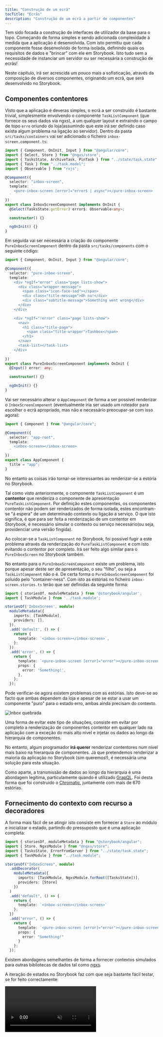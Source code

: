 ```yaml
---
title: "Construção de um ecrã"
tocTitle: "Ecrãs"
description: "Construção de um ecrã a partir de componentes"
---
```


Tem sido focada a construção de interfaces de utilizador da base para o topo.
Começando de forma simples e sendo adicionada complexidade á medida que a aplicação é desenvolvida. Com isto permitiu que cada componente fosse desenvolvido de forma isolada, definindo quais os requisitos de dados e "brincar" com ele em Storybook. Isto tudo sem a necessidade de instanciar um servidor ou ser necessária a construção de ecrãs!

Neste capitulo, irá ser acrescida um pouco mais a sofisticação, através da composição de diversos componentes, originando um ecrã, que será desenvolvido no Storybook.

## Componentes contentores

Visto que a aplicação é deveras simples, o ecrã a ser construído é bastante trivial, simplesmente envolvendo o componente `TaskListComponent` (que fornece os seus dados via ngxs), a um qualquer layout e extraindo o campo de topo `erro` oriundo do loja(assumindo que este irá ser definido caso exista algum problema na ligação ao servidor). Dentro da pasta `src/tasks/containers` vai ser adicionado o ficheiro `inbox-screen.component.ts`:

```typescript
import { Component, OnInit, Input } from "@angular/core";
import { Select, Store } from "@ngxs/store";
import { TasksState, ArchiveTask, PinTask } from "../state/task.state";
import { Task } from "../task.model";
import { Observable } from "rxjs";

@Component({
  selector: "inbox-screen",
  template: `
    <pure-inbox-screen [error]="error$ | async"></pure-inbox-screen>
  `
})
export class InboxScreenComponent implements OnInit {
  @Select(TasksState.getError) error$: Observable<any>;

  constructor() {}

  ngOnInit() {}
}
```

Em seguida vai ser necessária a criação do componente `PureInboxScreenComponent` dentro da pasta `src/tasks/components` com o seguinte código:

```typescript
import { Component, OnInit, Input } from "@angular/core";

@Component({
  selector: "pure-inbox-screen",
  template: `
    <div *ngIf="error" class="page lists-show">
      <div class="wrapper-message">
        <span class="icon-face-sad"></span>
        <div class="title-message">Oh no!</div>
        <div class="subtitle-message">Something went wrong</div>
      </div>
    </div>

    <div *ngIf="!error" class="page lists-show">
      <nav>
        <h1 class="title-page">
          <span class="title-wrapper">Taskbox</span>
        </h1>
      </nav>
      <task-list></task-list>
    </div>
  `
})
export class PureInboxScreenComponent implements OnInit {
  @Input() error: any;

  constructor() {}

  ngOnInit() {}
}
```

Vai ser necessário alterar o `AppComponent` de forma a ser possível renderizar o `InboxScreenComponent` (eventualmente iria ser usado um roteador para escolher o ecrã apropriado, mas não e necessário preocupar-se com isso agora):

```typescript
import { Component } from "@angular/core";

@Component({
  selector: "app-root",
  template: `
    <inbox-screen></inbox-screen>
  `
})
export class AppComponent {
  title = "app";
}
```

No entanto as coisas irão tornar-se interessantes ao renderizar-se a estória no Storybook.

Tal como visto anteriormente, o componente `TaskListComponent` é um **contentor** que renderiza o componente de apresentação `PureTaskListComponent`. Por definição estes componentes, os componentes contentor não podem ser renderizados de forma isolada, estes encontram-se "á espera" de um determinado contexto ou ligação a serviço. O que isto significa, é que para ser feita a renderização de um contentor em Storybook, é necessário simular o contexto ou serviço necessário(ou seja, providenciar uma versão fingida).

Ao colocar-se a `TaskListComponent` no Storybook, foi possível fugir a este problema através da renderização do `PureTaskListComponent` e com isto evitando o contentor por completo.
Irá ser feito algo similar para o `PureInboxScreen` no Storybook também.

No entanto para o `PureInboxScreenComponent` existe um problema, isto porque apesar deste ser de apresentação, o seu "filho", ou seja a `TaskListComponent` não o é. De certa forma o `PureInboxScreenComponent` foi poluído pelo "container-ness". Com isto as estórias no ficheiro `inbox-screen.stories.ts` terão que ser definidas da seguinte forma:

```typescript
import { storiesOf, moduleMetadata } from '@storybook/angular';
import { TaskModule } from '../task.module';

storiesOf('InboxScreen', module)
  moduleMetadata({
    imports: [TaskModule],
    providers: [],
  }),
  .add('default', () => {
    return {
      template: `<inbox-screen></inbox-screen>`,
    };
  })
  .add('error', () => {
    return {
      template: `<pure-inbox-screen [error]="error"></pure-inbox-screen>`,
      props: {
        error: 'Something!',
      },
    };
  });
```

Pode verificar-se agora existem problemas com as estórias. Isto deve-se ao facto que ambas dependem da loja e apesar de se estar a usar um componente "puro" para o estado erro, ambas ainda precisam do contexto.

![Inbox quebrada](/broken-inboxscreen.png)

Uma forma de evitar este tipo de situações, consiste em evitar por completo a renderização de componentes contentor em qualquer lado na aplicação com a exceção do mais alto nível e injetar os dados ao longo da hierarquia de componentes.

No entanto, algum programador **irá querer** renderizar contentores num nível mais baixo na hierarquia de componentes. Já que pretendemos renderizar a maioria da aplicação no Storybook (sim queremos!), é necessária uma solução para esta situação.

<div class="aside">
    Como aparte, a transmissão de dados ao longo da hierarquia é uma abordagem legitima, particulamente quando é utilizado <a href="http://graphql.org/">GrapQL</a>. Foi desta forma que foi construido o <a href="https://www.chromaticqa.com">Chromatic</a>, juntamente com mais de 670 estórias.
</div>

## Fornecimento do contexto com recurso a decoradores

A forma mais fácil de se atingir isto consiste em fornecer a `Store` ao módulo e inicializar o estado, partindo do pressuposto que é uma aplicação completa:

```typescript
import { storiesOf, moduleMetadata } from "@storybook/angular";
import { Store, NgxsModule } from "@ngxs/store";
import { TasksState, ErrorFromServer } from "../state/task.state";
import { TaskModule } from "../task.module";

storiesOf("InboxScreen", module)
  .addDecorator(
    moduleMetadata({
      imports: [TaskModule, NgxsModule.forRoot([TasksState])],
      providers: [Store]
    })
  )
  .add("default", () => {
    return {
      template: `<inbox-screen></inbox-screen>`
    };
  })
  .add("error", () => {
    return {
      template: `<pure-inbox-screen [error]="error"></pure-inbox-screen>`,
      props: {
        error: "Something!"
      }
    };
  });
```

Existem abordagens semelhantes de forma a fornecer contextos simulados para outras bibliotecas de dados tal como [ngxs](https://ngxs.gitbook.io/ngxs/).

A iteração de estados no Storybook faz com que seja bastante fácil testar, se for feito correctamente:

<video autoPlay muted playsInline loop >

  <source
    src="/finished-inboxscreen-states.mp4"
    type="video/mp4"
  />
</video>

## Método alternativo

Poderá estar a perguntar-se porque foi criado o novo `PureInboxScreenComponent`, somente para testar o atributo `error`. A resposta mais curta é que iriamos querer mostrar um padrão que é bastante comum: ou seja componentes contentores agrupados. Neste caso, o `TaskListComponent` foi ligado á loja e com isto injetado dentro do `InboxScreenComponent` que também se encontra ligado á loja (para se obter o `error`). Foi adicionado o `PureInboxScreenComponent` somente para ilustrar uma forma de se dividir os componentes nas formas pura e ligada, assim como a possibilidade de testar em separado.

Este é um exemplo extremamente simples e como tal adicionar estes componentes puros poderá sugerir algo excessivo. Mas com o Storybook para Angular existe uma outra forma de escrever estórias para o `InboxScreenComponent`:

```typescript
import { storiesOf, moduleMetadata } from "@storybook/angular";
import { Store, NgxsModule } from "@ngxs/store";
import { TasksState, ErrorFromServer } from "../state/task.state";
import { TaskModule } from "../task.module";

import { Component } from "@angular/core";

@Component({
  template: `
    <inbox-screen></inbox-screen>
  `
})
class HostDispatchErrorComponent {
  constructor(store: Store) {
    store.dispatch(new ErrorFromServer("Error"));
  }
}

storiesOf("InboxScreen", module)
  .addDecorator(
    moduleMetadata({
      declarations: [HostDispatchErrorComponent],
      imports: [TaskModule, NgxsModule.forRoot([TasksState])],
      providers: [Store]
    })
  )
  .add("default", () => {
    return {
      template: `<inbox-screen></inbox-screen>`
    };
  })
  .add("error", () => {
    return {
      template: `<pure-inbox-screen [error]="error"></pure-inbox-screen>`,
      props: {
        error: "Something!"
      }
    };
  })
  .add("Connected Error", () => {
    return {
      component: HostDispatchErrorComponent
    };
  });
```

Como pode ser visto, foi criado um novo componente, componente este que embrulha e irá incluir o componente `InboxScreenComponent` diretamente. Dentro do construtor deste, iremos usar o mecanismo de injeção de dependências do Angular de forma a ser possível o acesso á instância `Store` e com isto despoletar a ação de erro. O que resulta no `error` ser adicionado á loja e como consequencia disso, o componente `InboxScreenComponent` irá renderizar corretamente o estado de erro.

Poderá estar a pensar no porque de se usar `component` ao invés de `template` para definir a estória. O que acontece é que Storybook para Angular permite quer uma, quer a outra metodologia, o que a metodologia usada por `component` faz, não é nada mais nada menos do que o que se pretende: permite fornecer uma referência a uma qualquer classe componente e com isso é possível adicionar como um componente dentro do módulo e renderizar. Como efeito colateral, visto que este componente é agora parte do módulo, tem acesso a todos os fornecedores, assim como todos os módulos que foram importados.

## Desenvolmento orientado a Componentes

Começou-se do fundo com `TaskComponent`, prosseguindo para `TaskListComponent` e agora chegou-se ao ecrã geral do interface de utilizador. O `InboxScreenComponent`, acomoda um componente contentor que foi adicionado e inclui também estórias que o acompanham.

<video autoPlay muted playsInline loop style="width:480px; height:auto; margin: 0 auto;">
  <source
    src="/component-driven-development-optimized.mp4"
    type="video/mp4"
  />
</video>

[**Desenvolvimento Orientado a Componentes**](https://blog.hichroma.com/component-driven-development-ce1109d56c8e) permite a expansão gradual da complexidade á medida que se prossegue de forma ascendente na hierarquia de componentes. Dos benefícios ao utilizar-se esta abordagem, estão o processo de desenvolvimento focado e cobertura adicional das permutações possíveis do interface de utilizador.
Resumidamente esta abordagem ajuda na produção de interfaces de utilizador de uma qualidade extrema e assim como complexidade.

Ainda não finalizamos, o trabalho não acaba quando o interface de utilizador estiver construído. É necessário garantir que resiste ao teste do tempo.
